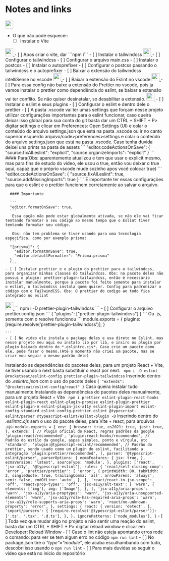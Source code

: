 # Notes and links


  <a href="https://tailwindcss.com/docs/installation/using-postcss" target="_blank">
    <img height="25" src="https://img.shields.io/badge/Documentation installation postcss + tailwindcss-lib?style=flat&color=blue">
  </a>

  - O que não pode esquecer:
    - [ ] Instalar o Vite
  <a href="https://vitejs.dev/guide/" target="_blank">
    <img height="25" src="https://img.shields.io/badge/Vite-lib?style=flat&color=blue">
  </a>
    - [ ] Apos criar o vite, dar ```npm i```
    - [ ] Instalar o tailwindcss
   <a href="https://tailwindcss.com/docs/installation/using-postcss" target="_blank">
    <img height="25" src="https://img.shields.io/badge/TailwindCss-lib?style=flat&color=blue">
  </a>
    - [ ] Configurar o tailwindcss
    - [ ] Configurar o arquivo main.css
    - [ ] Instalar o postcss
    - [ ] Instalar o autoprefixer
    - [ ] Configurar o postcss passando o tailwindcss e o autoprefixer
    - [ ] Baixar a extensão do tailwindcss intelliSense no vscode
  <a href="https://marketplace.visualstudio.com/items?itemName=bradlc.vscode-tailwindcss" target="_blank">
    <img height="25" src="https://img.shields.io/badge/Extension-lib?style=flat&color=blue">
  </a>
    - [ ] Baixar a extensão do Eslint no vscode
   <a href="https://marketplace.visualstudio.com/items?itemName=dbaeumer.vscode-eslint" target="_blank">
    <img height="25" src="https://img.shields.io/badge/Extension-lib?style=flat&color=blue">
  </a>
    - [ ] Para essa config não baixe a extensão do Prettier no vscode, pois ja vamos instalar o prettier como dependência do eslint, se baixar a extensão vai ter conflito. Se não quiser desinstalar, so desabilitar a extensão.
  <a href="https://marketplace.visualstudio.com/items?itemName=esbenp.prettier-vscode" target="_blank">
    <img height="25" src="https://img.shields.io/badge/Extension-lib?style=flat&color=blue">
  </a>
    - [ ] Instalar o eslint e seus plugins
    - [ ] Configurar o eslint e dentro dele o prettier
    - [ ] A pasta .vscode vai ter umas settings que forçam nesse projeto utilizar configurações importantes para o eslint funcionar, caso queira deixar isso global para sua conta do git basta dar um CTRL + SHIFT + P> digitar settings e clicar em Preferences: Open Settings (UI) e colar o conteúdo do arquivo settings.json que está na pasta .vscode ou ir no canto superior esquerdo arquivo/code>preferences>settings e colar o conteúdo do arquivo settings.json que está na pasta .vscode. Caso tenha duvida deixei uns prints na pasta de assets 
      ```
      "editor.codeActionsOnSave": {
        "source.fixAll.eslint": "explicit",
        "source.organizeImports": "explicit"
      }
      ```
      #### Para(Obs: aparentemente atualizou e tem que usar o explicit mesmo, mas para fins de estudo do video, ele usou o true, então vou deixar o true aqui, capaz que o próprio vscode mude sozinho apos você colocar true)
      ```
      "editor.codeActionsOnSave": {
        "source.fixAll.eslint": true,
        "source.addMissingImports": true
      }
      ```
      É importante ter essas configurações para que o eslint e o prettier funcionem corretamente ao salvar o arquivo.

      #### Importante

      ```
      "editor.formatOnSave": true,
      ```
       Essa opção não pode estar globalmente ativada, se não ele vai ficar tentando formatar o seu código ao mesmo tempo que o Eslint tiver tentando formatar seu código.

       Obs: não tem problema se tiver usando para uma tecnologia especifica, como por exemplo prisma:
      ```
      "[prisma]": {
        "editor.formatOnSave": true,
        "editor.defaultFormatter": "Prisma.prisma"
      }
      ```
    - [ ] Instalar prettier e o plugin do prettier para o tailwindcss, para organizar minhas classes do tailwindcss. Obs: no pacote deles não possui o plugin: prettier-plugin-tailwindcss, então é necessário instalar manualmente, porque a pacote foi feito somente para instalar o eslint, o tailwindcss instala quem quiser. Config para padronizar o código com o TailwindCSS. Obs: O prettier do codigo ao todo fica integrado no eslint
  <a href="https://tailwindcss.com/blog/automatic-class-sorting-with-prettier" target="_blank">
    <img height="25" src="https://img.shields.io/badge/Prettier + Prettier plugin tailwindcss-lib?style=flat&color=blue">
  </a>
      ```
      npm i -D prettier-plugin-tailwindcss
      ```
    - [ ] Configurar o arquivo prettier.config.json
    ```
    {
      "plugins": ["prettier-plugin-tailwindcss"]
    }
    ```
    Ou .js, somente com o resolve funcionou
    ```
    module.exports = {
      plugins: [require.resolve('prettier-plugin-tailwindcss')],
    }

    ```
    - [ ] No video ele instala o package deles e usa direto no Eslint, mas nesse projeto meu aqui eu instalo lib por lib, e insiro os plugin por plugin baixado dentro do *.eslintrc.cjs*. Caso crie um pacote como ele, pode fazer o mesmo.(Até o momento não criei um pacote, mas se criar vou seguir o mesmo padrão dele)
  Instalando as dependências do pacotes deles, para um projeto React + Vite, se  tiver usando o next basta substituir o react por next.
      ``` 
        npm i -D eslint @rocketseat/eslint-config prettier-plugin-tailwindcss
      ```
      Inserindo dentro do *.eslintrc.json* com o uso do pacote deles
      ```
        {
          "extends": "@rocketseat/eslint-config/react"
        }
      ```
       Caso queira instalar tudo manualmente
       Instalando as dependências do pacotes deles manualmente, para um projeto React + Vite
      ``` 
        npm i prettier eslint-plugin-react-hooks eslint-plugin-react eslint-plugin-promise eslint-plugin-prettier eslint-plugin-n eslint-plugin-jsx-a11y eslint-plugin-import eslint-config-standard eslint-config-prettier eslint @typescript-eslint/parser @typescript-eslint/eslint-plugin -D
      ```
      Inserindo dentro do *.eslintrc.cjs* sem o uso do pacote deles, para Vite + react, para arquivos .cjs:
      ```
          module.exports = {
        env: {
          browser: true,
          es2021: true,
          jest: true,
        },
        extends: [
          // Plugin oficial do React, regras padrões da google
          'plugin:react/recommended',
          'plugin:react-hooks/recommended',
          // Padrão do estilo da google, aspas simples, ponto e vírgula, etc
          'standard',
          'plugin:@typescript-eslint/recommended',
          // Padrão do prettier, sendo usado como um plugin do eslint, facilitando a integração
          'plugin:prettier/recommended',
        ],
        parser: '@typescript-eslint/parser',
        parserOptions: {
          ecmaFeatures: {
            jsx: true,
          },
          ecmaVersion: 'latest',
          sourceType: 'module',
        },
        plugins: ['react', 'jsx-a11y', '@typescript-eslint'],
        rules: {
          'react/self-closing-comp': 'error',
          'prettier/prettier': [
            'error',
            {
              printWidth: 80,
              tabWidth: 2,
              singleQuote: true,
              trailingComma: 'all',
              arrowParens: 'always',
              semi: false,
              endOfLine: 'auto',
            },
          ],
          'react/react-in-jsx-scope': 'off',
          'react/prop-types': 'off',
          'jsx-a11y/alt-text': [
            'warn',
            {
              elements: ['img'],
              img: ['Image'],
            },
          ],
          'jsx-a11y/aria-props': 'warn',
          'jsx-a11y/aria-proptypes': 'warn',
          'jsx-a11y/aria-unsupported-elements': 'warn',
          'jsx-a11y/role-has-required-aria-props': 'warn',
          'jsx-a11y/role-supports-aria-props': 'warn',
          'react/no-unknown-property': 'error',
        },
        settings: {
          react: {
            version: 'detect',
          },
          'import/parsers': {
            [require.resolve('@typescript-eslint/parser')]: ['.ts', '.tsx', '.d.ts'],
          },
        },
        ignorePatterns: ['node_modules'],
      }
      ```
    - [ ] Toda vez que mudar algo no projeto e não sentir uma reação do eslint, basta dar um CTRL + SHIFT + P> digitar reload window e clicar em Developer: Reload Window
    - [ ] Caso o lint não esteja apontando erros rode o comando: para ver se tem algum erro no código
    ```
    npm run lint
    ```
    - [ ] No package.json tire o *"type"="module"*, ele acaba esculhambando com tudo, descobri isso usando o 
    ```
    npm run lint
    ```
    - [ ] Para mais duvidas so seguir o video que está no inicio do repositório





